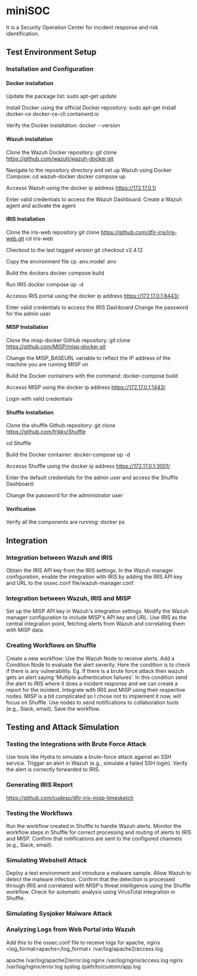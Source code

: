 # miniSOC
It is a Security Operation Center for incident response and risk identification.

## Test Environment Setup

### Installation and Configuration
#### Docker installation
Update the package list:
sudo apt-get update

Install Docker using the official Docker repository:
sudo apt-get install docker-ce docker-ce-cli containerd.io

Verify the Docker installation:
docker --version

#### Wazuh installation
Clone the Wazuh Docker repository:
git clone https://github.com/wazuh/wazuh-docker.git

Navigate to the repository directory and set up Wazuh using Docker Compose:
cd wazuh-docker
docker compose up 

Accesss Wazuh using the docker ip address
https://172.17.0.1/


Enter valid credentials to access the Wazuh Dashboard:
Create a Wazuh agent and activate the agent

#### IRIS Installation
Clone the iris-web repository
git clone https://github.com/dfir-iris/iris-web.git
cd iris-web

Checkout to the last tagged version
git checkout v2.4.12

Copy the environment file
cp .env.model .env

Build the dockers
docker compose build

Run IRIS
docker compose up -d

Accesss IRIS portal using the docker ip address
https://172.17.0.1:8443/

Enter valid credentials to access the IRIS Dashboard
Change the password for the admin user

#### MISP Installation
Clone the misp-docker GitHub repository:
git clone https://github.com/MISP/misp-docker.git

Change the MISP_BASEURL variable to reflect the IP address of the machine you are running MISP on

Build the Docker containers with the command:
docker-compose build

Accesss MISP using the docker ip address
https://172.17.0.1:1443/

Login with valid credentials

#### Shuffle Installation
Clone the shuffle Github repository:
git clone https://github.com/frikky/Shuffle

cd Shuffle

Build the Docker container:
docker-compose up -d

Accesss Shuffle using the docker ip address
https://172.17.0.1:3001/

Enter the default credentials for the admin user and access the Shuffle Dashboard:

Change the password for the administrator user

#### Verification
Verify all the components are running:
docker ps


## Integration
### Integration between Wazuh and IRIS
Obtain the IRIS API key from the IRIS settings. In the Wazuh manager configuration, enable the integration with IRIS by adding the IRIS API key and URL to the ossec.conf file/wazuh-manager.conf.

### Integration between Wazuh, IRIS and MISP
Set up the MISP API key in Wazuh's integration settings.
Modify the Wazuh manager configuration to include MISP's API key and URL.
Use IRIS as the central integration point, fetching alerts from Wazuh and correlating them with MISP data.

### Creating Workflows on Shuffle
Create a new workflow:
Use the Wazuh Node to receive alerts. 
Add a Condition Node to evaluate the alert severity. Here the condition is to check if there is any vulnerability. Eg. If there is a brute force attack then wazuh gets an alert saying ‘Multiple authentication failures’. In this condition send the alert to IRIS where it does a incident response and we can create a report for the incident. 
Integrate with IRIS and MISP using their respective nodes. MISP is a bit complicated so I chose not to implement it now, will focus on Shuffle.
Use nodes to send notifications to collaboration tools (e.g., Slack, email).
Save the workflow.


## Testing and Attack Simulation
### Testing the Integrations with Brute Force Attack
Use tools like Hydra to simulate a brute-force attack against an SSH service.
Trigger an alert in Wazuh (e.g., simulate a failed SSH login).
Verify the alert is correctly forwarded to IRIS.

### Generating IRIS Report
https://github.com/cudeso/dfir-iris-misp-timesketch

### Testing the Workflows
Run the workflow created in Shuffle to handle Wazuh alerts.
Monitor the workflow steps in Shuffle for correct processing and routing of alerts to IRIS and MISP.
Confirm that notifications are sent to the configured channels (e.g., Slack, email).

### Simulating Webshell Attack 
Deploy a test environment and introduce a malware sample.
Allow Wazuh to detect the malware infection.
Confirm that the detection is processed through IRIS and correlated with MISP's threat intelligence using the Shuffle workflow.
Check for automatic analysis using VirusTotal integration in Shuffle. 

### Simulating Sysjoker Malware Attack

### Analyzing Logs from Web Portal into Wazuh
Add this to the ossec.conf file to receive logs for apache, nginx
<localfile>
  <log_format>apache</log_format>
  <location>/var/log/apache2/access.log</location>
</localfile>

<localfile>
  <log_format>apache</log_format>
  <location>/var/log/apache2/error.log</location>
</localfile>

<!-- For Nginx Logs -->
<localfile>
  <log_format>nginx</log_format>
  <location>/var/log/nginx/access.log</location>
</localfile>

<localfile>
  <log_format>nginx</log_format>
  <location>/var/log/nginx/error.log</location>
</localfile>

<!-- For custom application logs -->
<localfile>
  <log_format>syslog</log_format>
  <location>/path/to/custom/app.log</location>
</localfile>



